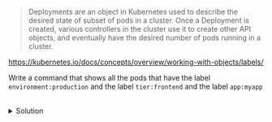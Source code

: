 > Deployments are an object in Kubernetes used to describe the desired state of subset of pods in a cluster. Once a
> Deployment is created, various controllers in the cluster use it to create other API objects, and eventually have the
> desired number of pods running in a cluster.

https://kubernetes.io/docs/concepts/overview/working-with-objects/labels/

Write a command that shows all the pods that have the label `environment:production` and the label `tier:frontend` and the label `app:myapp`

<br>
<details><summary>Solution</summary>
<br>

```plain
kubectl get pods -l environment=production,tier=frontend,app=myapp
```{{exec}}

</details>
